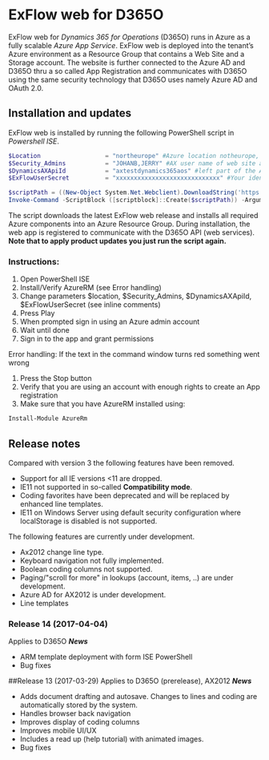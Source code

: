 # ExFlow web for D365O
ExFlow web for *Dynamics 365 for Operations* (D365O) runs in Azure as a fully scalable *Azure App Service*. ExFlow web is deployed into the tenant’s Azure environment as a Resource Group that contains a Web Site and a Storage account. The website is further connected to the Azure AD and D365O thru a so called App Registration and communicates with D365O using the same security technology that D365O uses namely Azure AD and OAuth 2.0.

## Installation and updates
ExFlow web is installed by running the following PowerShell script in *Powershell ISE*.


```powershell
$Location                  = "northeurope" #Azure location notheurope, westeurope,... 
$Security_Admins           = "JOHANB,JERRY" #AX user name of web site administrators. Admins can translate texts, write welecome messages, ...
$DynamicsAXApiId           = "axtestdynamics365aos" #left part of the AX URL such as axtestdynamics365aos for https://axtestdynamics365aos.cloudax.dynamics.com
$ExFlowUserSecret          = "xxxxxxxxxxxxxxxxxxxxxxxxxxxxx" #Your identity recieved by signupsoftware.com

$scriptPath = ((New-Object System.Net.Webclient).DownloadString('https://raw.githubusercontent.com/signupsoftware/exflowwebd365o/master/App-RegistrationDeployment.ps1'))
Invoke-Command -ScriptBlock ([scriptblock]::Create($scriptPath)) -ArgumentList $Location,$Security_Admins,$DynamicsAXApiId,$ExFlowUserSecret 
```

The script downloads the latest ExFlow web release and installs all required Azure components into an Azure Resource Group. During installation, the web app is registered to communicate with the D365O API (web services). **Note that to apply product updates you just run the script again.**

### Instructions:
1. Open PowerShell ISE
2. Install/Verify AzureRM (see Error handling)
3. Change parameters $location, $Security_Admins, $DynamicsAXApiId, $ExFlowUserSecret  (see inline comments)
4. Press Play
5. When prompted sign in using an Azure admin account
6. Wait until done
7. Sign in to the app and grant permissions 

Error handling:
If the text in the command window turns red something went wrong 
1.  Press the Stop button
2.  Verify that you are using an account with enough rights to create an App registration
3.  Make sure that you have AzureRM installed using:
```powershell
Install-Module AzureRm
```


## Release notes
Compared with version 3 the following features have been removed.
* Support for all IE versions <11 are dropped. 
* IE11 not supported in so-called **Compatibility mode**. 
* Coding favorites have been deprecated and will be replaced by enhanced line templates.
* IE11 on Windows Server using default security configuration where localStorage is disabled is not supported. 

The following features are currently under development.
* Ax2012 change line type.
* Keyboard navigation not fully implemented.
* Boolean coding columns not supported.
* Paging/"scroll for more" in lookups (account, items, ..) are under development. 
* Azure AD for AX2012 is under development.
* Line templates


### Release 14 (2017-04-04)
Applies to D365O
***News***
* ARM template deployment with form ISE PowerShell
* Bug fixes

##Release 13 (2017-03-29)
Applies to D365O (prerelease), AX2012
***News***
* Adds document drafting and autosave. Changes to lines and coding are automatically stored by the system.
* Handles browser back navigation
* Improves display of coding columns
* Improves mobile UI/UX
* Includes a read up (help tutorial) with animated images.
* Bug fixes

